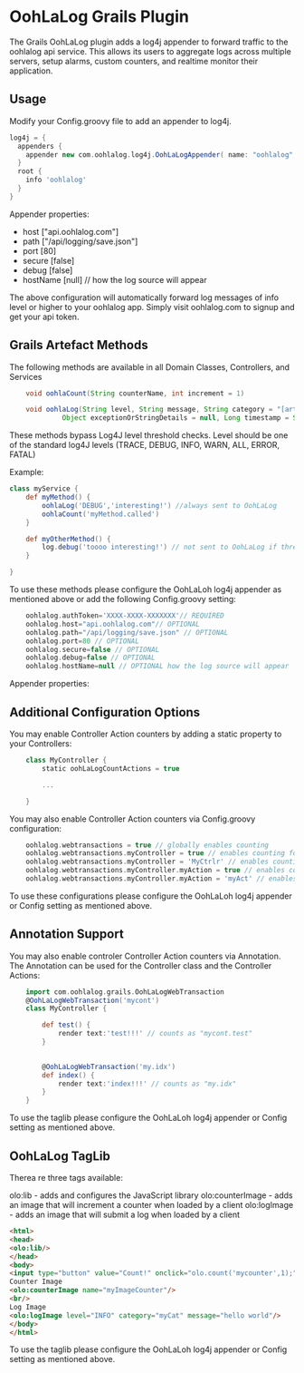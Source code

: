 OohLaLog Grails Plugin
=====================
The Grails OohLaLog plugin adds a log4j appender to forward traffic to the oohlalog api service. This allows its users to aggregate logs across multiple servers, setup alarms, custom counters, and realtime monitor their application.


Usage
-----
Modify your Config.groovy file to add an appender to log4j.

```groovy
log4j = {
  appenders {
    appender new com.oohlalog.log4j.OohLaLogAppender( name: "oohlalog", authToken: "my-api-token", host: "api.oohlalog.com")
  }
  root {
  	info 'oohlalog'
  }
}
```
Appender properties:

- host ["api.oohlalog.com"]
- path ["/api/logging/save.json"]
- port [80]
- secure [false]
- debug [false]
- hostName [null] // how the log source will appear


The above configuration will automatically forward log messages of info level or higher to your oohlalog app. Simply visit oohlalog.com to signup and get your api token.

Grails Artefact Methods
-----------------------

The following methods are available in all Domain Classes, Controllers, and Services

```groovy
	void oohlaCount(String counterName, int increment = 1)

	void oohlaLog(String level, String message, String category = "[artifact name]", 
	         Object exceptionOrStringDetails = null, Long timestamp = System.currentTimeMillis() )
```
These methods bypass Log4J level threshold checks.
Level should be one of the standard log4J levels (TRACE, DEBUG, INFO, WARN, ALL, ERROR, FATAL)

Example:
```groovy
class myService {
	def myMethod() {
        oohlaLog('DEBUG','interesting!') //always sent to OohLaLog
        oohlaCount('myMethod.called')
	}

	def myOtherMethod() {
        log.debug('toooo interesting!') // not sent to OohLaLog if threshold is INFO (as above)
	}

}
```

To use these methods please configure the OohLaLoh log4j appender as mentioned above or add the following Config.groovy setting:

```groovy
	oohlalog.authToken='XXXX-XXXX-XXXXXXX'// REQUIRED 
	oohlalog.host="api.oohlalog.com"// OPTIONAL 
	oohlalog.path="/api/logging/save.json" // OPTIONAL 
	oohlalog.port=80 // OPTIONAL 
	oohlalog.secure=false // OPTIONAL 
	oohlalog.debug=false // OPTIONAL 
	oohlalog.hostName=null // OPTIONAL how the log source will appear
```

Appender properties:



Additional Configuration Options
--------------------------------
You may enable Controller Action counters by adding a static property to your Controllers:

```groovy
	class MyController {
		static oohLaLogCountActions = true

		...

	}
```


You may also enable Controller Action counters via Config.groovy configuration:

```groovy
	oohlalog.webtransactions = true // globally enables counting 
	oohlalog.webtransactions.myController = true // enables counting for a specific controller
	oohlalog.webtransactions.myController = 'MyCtrlr' // enables counting for a specific controller with a custom counter namespace
	oohlalog.webtransactions.myController.myAction = true // enables counting for a specific controller action the default counter name
	oohlalog.webtransactions.myController.myAction = 'myAct' // enables counting for a specific controller action with a custom counter namespace
```

To use these configurations please configure the OohLaLoh log4j appender or Config setting as mentioned above.

Annotation Support
------------------

You may also enable controler Controller Action counters via Annotation. The Annotation can be used for the Controller class and the Controller Actions:


```groovy
	import com.oohlalog.grails.OohLaLogWebTransaction
	@OohLaLogWebTransaction('mycont')
	class MyController {

	    def test() { 
	    	render text:'test!!!' // counts as "mycont.test"
	    }

		
		@OohLaLogWebTransaction('my.idx')
	    def index() { 
	    	render text:'index!!!' // counts as "my.idx"
	    }
	}
```

To use the taglib please configure the OohLaLoh log4j appender or Config setting as mentioned above.


OohLaLog TagLib
---------------

Therea re three tags available:

olo:lib - adds and configures the JavaScript library
olo:counterImage - adds an image that will increment a counter when loaded by a client
olo:logImage - adds an image that will submit a log when loaded by a client

```html
<html>
<head>
<olo:lib/>
</head>
<body>
<input type="button" value="Count!" onclick="olo.count('mycounter',1);"/>
Counter Image
<olo:counterImage name="myImageCounter"/>
<br/>
Log Image
<olo:logImage level="INFO" category="myCat" message="hello world"/>
</body>
</html>
```


To use the taglib please configure the OohLaLoh log4j appender or Config setting as mentioned above.





